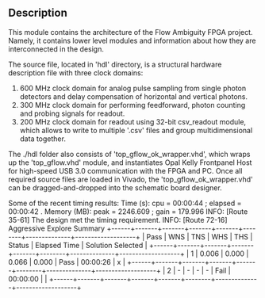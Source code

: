 ## Description

This module contains the architecture of the Flow Ambiguity FPGA project. Namely, it contains lower level modules and information about how they are interconnected in the design.

The source file, located in 'hdl' directory, is a structural hardware description file with three clock domains: 

1. 600 MHz clock domain for analog pulse sampling from single photon detectors and delay compensation of horizontal and vertical photons.
2. 300 MHz clock domain for performing feedforward, photon counting and probing signals for readout.
3. 200 MHz clock domain for readout using 32-bit csv_readout module, which allows to write to multiple '.csv' files and group multidimensional data together.

The ./hdl folder also consists of 'top_gflow_ok_wrapper.vhd', which wraps up the 'top_gflow.vhd' module, and instantiates Opal Kelly Frontpanel Host for high-speed USB 3.0 communication with the FPGA and PC. Once all required source files are loaded in Vivado, the 'top_gflow_ok_wrapper.vhd' can be dragged-and-dropped into the schematic board designer.


Some of the recent timing results:
Time (s): cpu = 00:00:44 ; elapsed = 00:00:42 . Memory (MB): peak = 2246.609 ; gain = 179.996
INFO: [Route 35-61] The design met the timing requirement.
INFO: [Route 72-16] Aggressive Explore Summary
+------+-------+-------+-------+-------+--------+--------------+-------------------+
| Pass |  WNS  |  TNS  |  WHS  |  THS  | Status | Elapsed Time | Solution Selected |
+------+-------+-------+-------+-------+--------+--------------+-------------------+
|  1   | 0.006 | 0.000 | 0.066 | 0.000 |  Pass  |   00:00:26   |         x         |
+------+-------+-------+-------+-------+--------+--------------+-------------------+
|  2   |   -   |   -   |   -   |   -   |  Fail  |   00:00:00   |                   |
+------+-------+-------+-------+-------+--------+--------------+-------------------+
